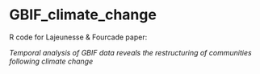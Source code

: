 # GBIF_climate_change
R code for Lajeunesse &amp; Fourcade paper:

*Temporal analysis of GBIF data reveals the restructuring of communities following climate change*
 